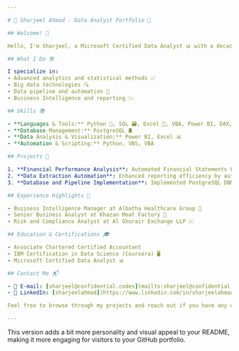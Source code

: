 ```yaml
---

# 🌟 Sharjeel Ahmad - Data Analyst Portfolio 🌟

## Welcome! 👋

Hello, I'm Sharjeel, a Microsoft Certified Data Analyst 📊 with a decade of industry experience. I'm passionate about delivering data-driven solutions, enhancing business efficiency, and streamlining processes.

## What I Do 🛠️

I specialize in:
- Advanced analytics and statistical methods 📈
- Big data technologies 🔍
- Data pipeline and automation 🤖
- Business Intelligence and reporting 📉

## Skills 📚

- **Languages & Tools:** Python 🐍, SQL 🗃️, Excel 📑, VBA, Power BI, DAX, M, Spark, CI/CD, GitHub, DevOps
- **Database Management:** PostgreSQL 🛢️
- **Data Analysis & Visualization:** Power BI, Excel 📊
- **Automation & Scripting:** Python, VBS, VBA

## Projects 💼

1. **Financial Performance Analysis**: Automated Financial Statements Pack in Power BI, reducing report creation time ⏳.
2. **Data Extraction Automation**: Enhanced reporting efficiency by automating data extraction from SAP using Python, VBS, and VBA.
3. **Database and Pipeline Implementation**: Implemented PostgreSQL DBMS and established Python data pipelines 🛠️.

## Experience Highlights 🌟

- Business Intelligence Manager at Albatha Healthcare Group 💼
- Senior Business Analyst at Khazan Meat Factory 🥩
- Risk and Compliance Analyst at Al Ghurair Exchange LLP 💹

## Education & Certifications 🎓

- Associate Chartered Certified Accountant
- IBM Certification in Data Science (Coursera) 🖥️
- Microsoft Certified Data Analyst 📊

## Contact Me 📬

- 📧 E-mail: [sharjeel@confidential.codes](mailto:sharjeel@confidential.codes)
- 🔗 LinkedIn: [sharjeelahmad](https://www.linkedin.com/in/sharjeelahmad)

Feel free to browse through my projects and reach out if you have any questions or collaborative ideas!

---
```


This version adds a bit more personality and visual appeal to your README, making it more engaging for visitors to your GitHub portfolio.
